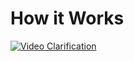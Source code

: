 <h1>How it Works</h1>

[![Video Clarification](https://img.youtube.com/vi/xG-8lKUeM4s/0.jpg)](https://www.youtube.com/watch?v=xG-8lKUeM4s)



